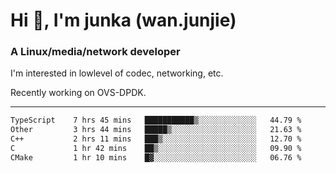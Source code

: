
<h1 >Hi 👋, I'm junka (wan.junjie)</h1>
<h3 >A Linux/media/network developer</h3>


I'm interested in lowlevel of codec, networking, etc.

Recently working on OVS-DPDK.

---

<!--START_SECTION:waka-->

```txt
TypeScript    7 hrs 45 mins   ███████████▒░░░░░░░░░░░░░   44.79 %
Other         3 hrs 44 mins   █████▒░░░░░░░░░░░░░░░░░░░   21.63 %
C++           2 hrs 11 mins   ███▒░░░░░░░░░░░░░░░░░░░░░   12.70 %
C             1 hr 42 mins    ██▒░░░░░░░░░░░░░░░░░░░░░░   09.90 %
CMake         1 hr 10 mins    █▓░░░░░░░░░░░░░░░░░░░░░░░   06.76 %
```

<!--END_SECTION:waka-->
